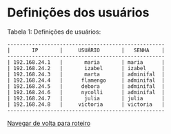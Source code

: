 # Definições dos usuários

Tabela 1: Definições de usuários:

```
---------------------------------------------------
|       IP       |     USUÁRIO       |   SENHA    | 
---------------------------------------------------
| 192.168.24.1   |       maria       | maria      |
| 192.168.24.2   |       izabel      | izabel     |
| 192.168.24.3   |       marta       | adminifal  |
| 192.168.24.4   |      flamengo     | adminifal  |
| 192.168.24.5   |      debora       | adminifal  |
| 192.168.24.6   |      nycolli      | adminifal  |
| 192.168.24.7   |       julia       | julia      |
| 192.168.24.8   |     victoria      | victoria   |
---------------------------------------------------
```

[Navegar de volta para roteiro](https://github.com/martanascimento1/Projeto-redes-bimestre2/blob/564319c685f6ec504080630dc9989612b4fc7b61/README.md)
